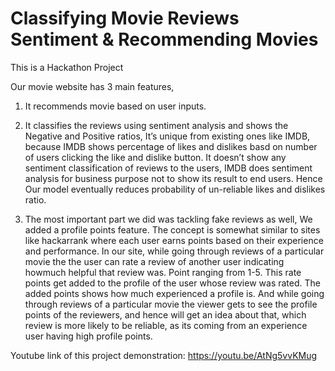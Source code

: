 # Classifying Movie Reviews Sentiment & Recommending Movies

This is a Hackathon Project

Our movie website has 3 main features,

1. It recommends movie based on user inputs.

2. It classifies the reviews using sentiment analysis and shows the Negative and Positive ratios,
It’s unique from existing ones like IMDB, because IMDB shows percentage of likes and dislikes
basd on number of users clicking the like and dislike button. It doesn’t show any sentiment
classification of reviews to the users, IMDB does sentiment analysis for business purpose not
to show its result to end users.
Hence Our model eventually reduces probability of un-reliable likes and dislikes ratio.

3. The most important part we did was tackling fake reviews as well, We added a profile
points feature. The concept is somewhat similar to sites like hackarrank where each user
earns points based on their experience and performance.
In our site, while going through reviews of a particular movie the the user can rate a review of
another user indicating howmuch helpful that review was. Point ranging from 1-5. This rate
points get added to the profile of the user whose review was rated.
The added points shows how much experienced a profile is.
And while going through reviews of a particular movie the viewer gets to see the profile points
of the reviewers, and hence will get an idea about that, which review is more likely to be reliable, as its coming from an experience user having high profile points.

Youtube link of this project demonstration:
https://youtu.be/AtNg5vvKMug


